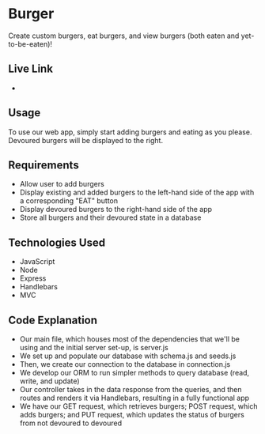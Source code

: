 # Burger

Create custom burgers, eat burgers, and view burgers (both eaten and yet-to-be-eaten)!

## Live Link

-

## Usage

To use our web app, simply start adding burgers and eating as you please. Devoured burgers will be displayed to the right.

## Requirements

- Allow user to add burgers
- Display existing and added burgers to the left-hand side of the app with a corresponding "EAT" button
- Display devoured burgers to the right-hand side of the app
- Store all burgers and their devoured state in a database

## Technologies Used

- JavaScript
- Node
- Express
- Handlebars
- MVC

## Code Explanation

- Our main file, which houses most of the dependencies that we'll be using and the initial server set-up, is server.js
- We set up and populate our database with schema.js and seeds.js
- Then, we create our connection to the database in connection.js
- We develop our ORM to run simpler methods to query database (read, write, and update)
- Our controller takes in the data response from the queries, and then routes and renders it via Handlebars, resulting in a fully functional app
- We have our GET request, which retrieves burgers; POST request, which adds burgers; and PUT request, which updates the status of burgers from not devoured to devoured

